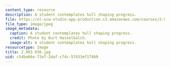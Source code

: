 ```yaml
---
content_type: resource
description: A student contemplates hull shaping progress.
file: https://ol-ocw-studio-app-production.s3.amazonaws.com/courses/2-993-special-topics-in-mechanical-engineering-the-art-and-science-of-boat-design-january-iap-2007/c54ba66e72e72dafc74c57433ef174b9_2993036.jpg
file_type: image/jpeg
image_metadata:
  caption: A student contemplates hull shaping progress.
  credit: Photo by Kurt Hasselbalch.
  image-alt: A student contemplates hull shaping progress.
resourcetype: Image
title: 2.993 036.jpg
uid: c54ba66e-72e7-2daf-c74c-57433ef174b9
---
```

